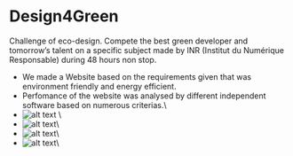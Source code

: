 # Design4Green
Challenge of eco-design. Compete the best green developer and tomorrow’s talent on a specific subject made by INR (Institut du Numérique Responsable) during 48 hours non stop.

- We made a Website based on the requirements given that was environment friendly and energy efficient.
- Perfomance of the website was analysed by different independent software based on numerous criterias.\
- ![alt text](https://i.ibb.co/17j8kv0/4.jpg) \
- ![alt text](https://i.ibb.co/Qf2BTf1/3.jpg)\
- ![alt text](https://i.ibb.co/bWwfBwN/1.jpg)\
- ![alt text](https://i.ibb.co/w0Hx7sf/2.jpg)\


